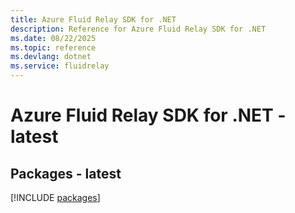 ```yaml
---
title: Azure Fluid Relay SDK for .NET
description: Reference for Azure Fluid Relay SDK for .NET
ms.date: 08/22/2025
ms.topic: reference
ms.devlang: dotnet
ms.service: fluidrelay
---
```

# Azure Fluid Relay SDK for .NET - latest
## Packages - latest
[!INCLUDE [packages](fluid-relay-index.md)]